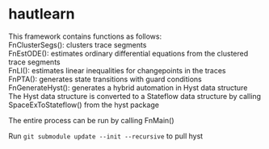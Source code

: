 # hautlearn
This framework contains functions as follows:\
FnClusterSegs(): clusters trace segments\
FnEstODE(): estimates ordinary differential equations from the clustered trace segments\
FnLI(): estimates linear inequalities for changepoints in the traces\
FnPTA(): generates state transitions with guard conditions\
FnGenerateHyst(): generates a hybrid automation in Hyst data structure\
The Hyst data structure is converted to a Stateflow data structure by calling SpaceExToStateflow() from the hyst package

The entire process can be run by calling FnMain()

Run ```git submodule update --init --recursive``` to pull hyst
